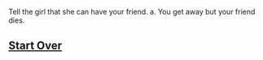 Tell the girl that she can have your friend.
		a.  You get away but your friend dies.

## [Start Over](../README.md)